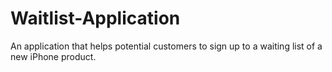 # Waitlist-Application
An application that helps potential customers to sign up to a waiting list of a new iPhone product.
